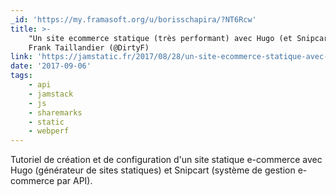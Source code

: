 ```yaml
---
_id: 'https://my.framasoft.org/u/borisschapira/?NT6Rcw'
title: >-
    "Un site ecommerce statique (très performant) avec Hugo (et Snipcart)",
    Frank Taillandier (@DirtyF)
link: 'https://jamstatic.fr/2017/08/28/un-site-ecommerce-statique-avec-hugo/'
date: '2017-09-06'
tags:
    - api
    - jamstack
    - js
    - sharemarks
    - static
    - webperf
---
```


<div class="markdown"><p>Tutoriel de création et de configuration d'un site statique e-commerce avec Hugo (générateur de sites statiques) et Snipcart (système de gestion e-commerce par API).
</p></div>
